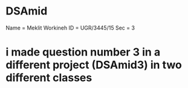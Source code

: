 # DSAmid
Name = Meklit Workineh
ID = UGR/3445/15
Sec = 3

# i made question number 3 in a different project (DSAmid3) in two different classes

